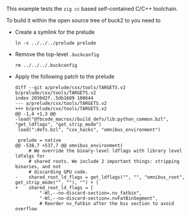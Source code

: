 This example tests the `zig cc` based self-contained C/C++ toolchain.

To build it within the open source tree of buck2 to you need to

- Create a symlink for the prelude
  ```
  ln -s ../../../prelude prelude
  ```
- Remove the top-level `.buckconfig`
  ```
  rm ../../../.buckconfig
  ```
- Apply the following patch to the prelude

  ```
  diff --git a/prelude/cxx/tools/TARGETS.v2 b/prelude/cxx/tools/TARGETS.v2
  index 2030d2f..5db1689 100644
  --- a/prelude/cxx/tools/TARGETS.v2
  +++ b/prelude/cxx/tools/TARGETS.v2
  @@ -1,4 +1,3 @@
  -load("@fbcode_macros//build_defs/lib:python_common.bzl", "get_ldflags", "get_strip_mode")
   load(":defs.bzl", "cxx_hacks", "omnibus_environment")

   prelude = native
  @@ -538,7 +537,7 @@ omnibus_environment(
       # We override the binary-level ldflags with library level ldfalgs for
       # shared roots. We include 2 important things: stripping binaries, and not
       # discarding GPU code.
  -    shared_root_ld_flags = get_ldflags("", "", "omnibus_root", get_strip_mode("", ""), "") + [
  +    shared_root_ld_flags = [
           "-Wl,--no-discard-section=.nv_fatbin",
           "-Wl,--no-discard-section=.nvFatBinSegment",
           # Reorder nv_fatbin after the bss section to avoid overflow
  ```
